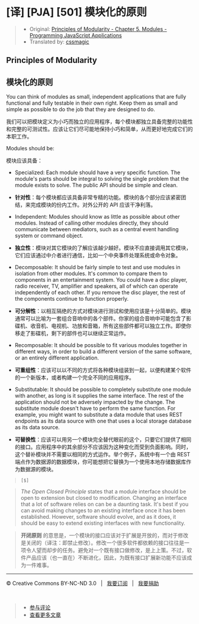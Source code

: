 # [译] [PJA] [501] 模块化的原则

> * Original: [Principles of Modularity - Chapter 5. Modules - Programming JavaScript Applications](http://chimera.labs.oreilly.com/books/1234000000262/ch05.html#principles_of_modularity)
> * Translated by: [cssmagic](https://github.com/cssmagic)

## Principles of Modularity

## 模块化的原则

You can think of modules as small, independent applications that are fully functional and fully testable in their own right. Keep them as small and simple as possible to do the job that they are designed to do.

我们可以把模块定义为小巧而独立的应用程序，每个模块都独立具备完整的功能性和完整的可测试性。应该让它们尽可能地保持小巧和简单，从而更好地完成它们的本职工作。

Modules should be:

模块应该具备：

* Specialized: Each module should have a very specific function. The module's parts should be integral to solving the single problem that the module exists to solve. The public API should be simple and clean.

* **针对性**：每个模块都应该具备非常专精的功能。模块的各个部分应该紧密团结，来完成模块的份内工作。对外公开的 API 应该干净利落。

* Independent: Modules should know as little as possible about other modules. Instead of calling other modules directly, they should communicate between mediators, such as a central event handling system or command object.

* **独立性**：模块对其它模块的了解应该越少越好。模块不应直接调用其它模块，它们应该通过中介者进行通信，比如一个中央事件处理系统或命令对象。

* Decomposable: It should be fairly simple to test and use modules in isolation from other modules. It's common to compare them to components in an entertainment system. You could have a disc player, radio receiver, TV, amplifier and speakers, all of which can operate independently of each other. If you remove the disc player, the rest of the components continue to function properly.

* **可分解性**：以相互隔绝的方式对模块进行测试和使用应该是十分简单的。模块通常可以比喻为一套组合音响中的各个部件。你家的组合音响中可能包含了影碟机、收音机、电视机、功放和音箱，所有这些部件都可以独立工作。即使你移走了影碟机，剩下的部件也可以继续正常运作。

* Recomposable: It should be possible to fit various modules together in different ways, in order to build a different version of the same software, or an entirely different application.

* **可重组性**：应该可以以不同的方式将各种模块组装到一起，以便构建某个软件的一个新版本，或者构建一个完全不同的应用程序。

* Substitutable: It should be possible to completely substitute one module with another, as long is it supplies the same interface. The rest of the application should not be adversely impacted by the change. The substitute module doesn't have to perform the same function. For example, you might want to substitute a data module that uses REST endpoints as its data source with one that uses a local storage database as its data source.

* **可替换性**：应该可以用另一个模块完全替代眼前的这个，只要它们提供了相同的接口。应用程序中的其余部分不应该因为这种变化而受到负面影响。同时，这个替补模块并不需要以相同的方式运作。举个例子，系统中有一个由 REST 端点作为数据源的数据模块，你可能想把它替换为一个使用本地存储数据库作为数据源的模块。

> `[$]`

> _The Open Closed Principle_ states that a module interface should be open to extension but closed to modification. Changing an interface that a lot of software relies on can be a daunting task. It's best if you can avoid making changes to an existing interface once it has been established. However, software should evolve, and as it does, it should be easy to extend existing interfaces with new functionality.

> **开闭原则** 的意思是，一个模块的接口应该对于扩展是开放的，而对于修改是关闭的（译注：即禁止修改）。修改一个很多软件都依赖的接口往往是一项令人望而却步的任务。避免对一个既有接口做修改，是上上策。不过，软件产品应该（也一直在）不断进化，因此，为既有接口扩展新功能不应该成为一件难事。

***

&copy; Creative Commons BY-NC-ND 3.0 &nbsp; | &nbsp; [我要订阅](http://www.cssmagic.net/blog/subscribe) &nbsp; | &nbsp; [我要捐助](http://www.cssmagic.net/blog/donate)

&nbsp;
> * [参与评论](https://github.com/cssmagic/blog/issues/31)
> * [查看更多文章](https://github.com/cssmagic/blog/issues?state=open)
